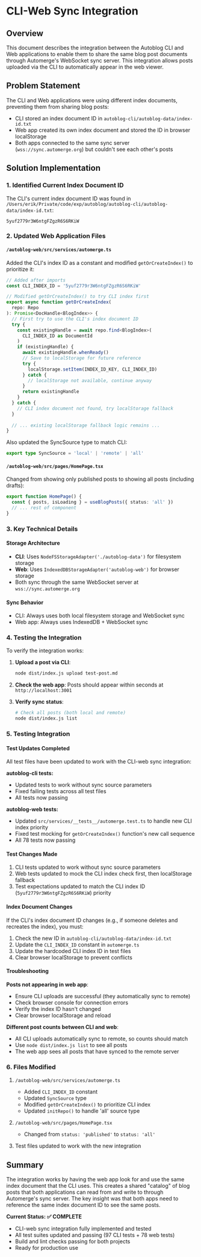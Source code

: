 # CLI-Web Sync Integration

## Overview

This document describes the integration between the Autoblog CLI and Web applications to enable them to share the same blog post documents through Automerge's WebSocket sync server. This integration allows posts uploaded via the CLI to automatically appear in the web viewer.

## Problem Statement

The CLI and Web applications were using different index documents, preventing them from sharing blog posts:
- CLI stored an index document ID in `autoblog-cli/autoblog-data/index-id.txt`
- Web app created its own index document and stored the ID in browser localStorage
- Both apps connected to the same sync server (`wss://sync.automerge.org`) but couldn't see each other's posts

## Solution Implementation

### 1. Identified Current Index Document ID

The CLI's current index document ID was found in `/Users/erik/Private/code/exp/autoblog/autoblog-cli/autoblog-data/index-id.txt`:
```
5yuf2779r3W6ntgFZgzR6S6RKiW
```

### 2. Updated Web Application Files

#### `/autoblog-web/src/services/automerge.ts`

Added the CLI's index ID as a constant and modified `getOrCreateIndex()` to prioritize it:

```typescript
// Added after imports
const CLI_INDEX_ID = '5yuf2779r3W6ntgFZgzR6S6RKiW'

// Modified getOrCreateIndex() to try CLI index first
export async function getOrCreateIndex(
  repo: Repo
): Promise<DocHandle<BlogIndex>> {
  // First try to use the CLI's index document ID
  try {
    const existingHandle = await repo.find<BlogIndex>(
      CLI_INDEX_ID as DocumentId
    )
    if (existingHandle) {
      await existingHandle.whenReady()
      // Save to localStorage for future reference
      try {
        localStorage.setItem(INDEX_ID_KEY, CLI_INDEX_ID)
      } catch {
        // localStorage not available, continue anyway
      }
      return existingHandle
    }
  } catch {
    // CLI index document not found, try localStorage fallback
  }
  
  // ... existing localStorage fallback logic remains ...
}
```

Also updated the SyncSource type to match CLI:
```typescript
export type SyncSource = 'local' | 'remote' | 'all'
```

#### `/autoblog-web/src/pages/HomePage.tsx`

Changed from showing only published posts to showing all posts (including drafts):

```typescript
export function HomePage() {
  const { posts, isLoading } = useBlogPosts({ status: 'all' })
  // ... rest of component
}
```

### 3. Key Technical Details

#### Storage Architecture
- **CLI**: Uses `NodeFSStorageAdapter('./autoblog-data')` for filesystem storage
- **Web**: Uses `IndexedDBStorageAdapter('autoblog-web')` for browser storage
- Both sync through the same WebSocket server at `wss://sync.automerge.org`

#### Sync Behavior
- CLI: Always uses both local filesystem storage and WebSocket sync
- Web app: Always uses IndexedDB + WebSocket sync

### 4. Testing the Integration

To verify the integration works:

1. **Upload a post via CLI**:
   ```bash
   node dist/index.js upload test-post.md
   ```

2. **Check the web app**: Posts should appear within seconds at `http://localhost:3001`

3. **Verify sync status**:
   ```bash
   # Check all posts (both local and remote)
   node dist/index.js list
   ```

### 5. Testing Integration

#### Test Updates Completed
All test files have been updated to work with the CLI-web sync integration:

**autoblog-cli tests:**
- Updated tests to work without sync source parameters
- Fixed failing tests across all test files
- All tests now passing

**autoblog-web tests:**
- Updated `src/services/__tests__/automerge.test.ts` to handle new CLI index priority
- Fixed test mocking for `getOrCreateIndex()` function's new call sequence
- All 78 tests now passing

#### Test Changes Made
1. CLI tests updated to work without sync source parameters
2. Web tests updated to mock the CLI index check first, then localStorage fallback
3. Test expectations updated to match the CLI index ID (`5yuf2779r3W6ntgFZgzR6S6RKiW`) priority

#### Index Document Changes
If the CLI's index document ID changes (e.g., if someone deletes and recreates the index), you must:
1. Check the new ID in `autoblog-cli/autoblog-data/index-id.txt`
2. Update the `CLI_INDEX_ID` constant in `automerge.ts`
3. Update the hardcoded CLI index ID in test files
4. Clear browser localStorage to prevent conflicts

#### Troubleshooting

**Posts not appearing in web app**:
- Ensure CLI uploads are successful (they automatically sync to remote)
- Check browser console for connection errors
- Verify the index ID hasn't changed
- Clear browser localStorage and reload

**Different post counts between CLI and web**:
- All CLI uploads automatically sync to remote, so counts should match
- Use `node dist/index.js list` to see all posts
- The web app sees all posts that have synced to the remote server

### 6. Files Modified

1. `/autoblog-web/src/services/automerge.ts`
   - Added `CLI_INDEX_ID` constant
   - Updated `SyncSource` type
   - Modified `getOrCreateIndex()` to prioritize CLI index
   - Updated `initRepo()` to handle 'all' source type

2. `/autoblog-web/src/pages/HomePage.tsx`
   - Changed from `status: 'published'` to `status: 'all'`

3. Test files updated to work with the new integration

## Summary

The integration works by having the web app look for and use the same index document that the CLI uses. This creates a shared "catalog" of blog posts that both applications can read from and write to through Automerge's sync server. The key insight was that both apps need to reference the same index document ID to see the same posts.

**Current Status: ✅ COMPLETE**
- CLI-web sync integration fully implemented and tested
- All test suites updated and passing (97 CLI tests + 78 web tests)
- Build and lint checks passing for both projects
- Ready for production use